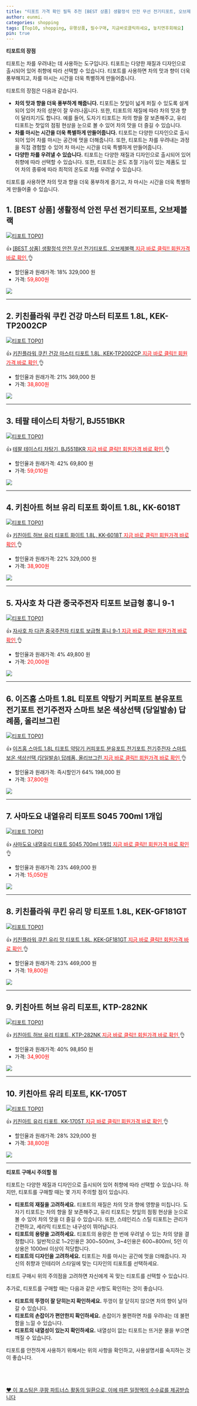 ```yaml
---
title: "티포트 가격 확인 필독 추천 [BEST 상품] 생활정석 안전 무선 전기티포트, 오브제블랙 비교 장점 구매가이드"
author: eunmi.
categories: shopping
tags: [Top10, shopping, 유행상품, 필수구매, 지금바로클릭하세요, 놓치면후회해요]
pin: true
---
```

**티포트의 장점**

티포트는 차를 우려내는 데 사용하는 도구입니다. 티포트는 다양한 재질과 디자인으로 출시되어 있어 취향에 따라 선택할 수 있습니다. 티포트를 사용하면 차의 맛과 향이 더욱 풍부해지고, 차를 마시는 시간을 더욱 특별하게 만들어줍니다.

티포트의 장점은 다음과 같습니다.

* **차의 맛과 향을 더욱 풍부하게 해줍니다.** 티포트는 찻잎이 넓게 퍼질 수 있도록 설계되어 있어 차의 성분이 잘 우러나옵니다. 또한, 티포트의 재질에 따라 차의 맛과 향이 달라지기도 합니다. 예를 들어, 도자기 티포트는 차의 향을 잘 보존해주고, 유리 티포트는 찻잎의 점핑 현상을 눈으로 볼 수 있어 차의 맛을 더 즐길 수 있습니다.
* **차를 마시는 시간을 더욱 특별하게 만들어줍니다.** 티포트는 다양한 디자인으로 출시되어 있어 차를 마시는 공간에 멋을 더해줍니다. 또한, 티포트는 차를 우려내는 과정을 직접 경험할 수 있어 차 마시는 시간을 더욱 특별하게 만들어줍니다.
* **다양한 차를 우려낼 수 있습니다.** 티포트는 다양한 재질과 디자인으로 출시되어 있어 취향에 따라 선택할 수 있습니다. 또한, 티포트는 온도 조절 기능이 있는 제품도 있어 차의 종류에 따라 최적의 온도로 차를 우려낼 수 있습니다.

티포트를 사용하면 차의 맛과 향을 더욱 풍부하게 즐기고, 차 마시는 시간을 더욱 특별하게 만들어줄 수 있습니다.

   

## 1. [BEST 상품] 생활정석 안전 무선 전기티포트, 오브제블랙

[![티포트 TOP01](https://thumbnail7.coupangcdn.com/thumbnails/remote/230x230ex/image/vendor_inventory/f57a/c7ccedb47e1d252445d70dc53b4713619ac42ffedf61c89f47d4b1e88f68.jpg)](https://link.coupang.com/re/AFFSDP?lptag=AF3617701&subid=GithubCoopas&pageKey=7619530413&traceid=V0-153&itemId=20677625752&vendorItemId=87237124625)


👍 [[BEST 상품] 생활정석 안전 무선 전기티포트, 오브제블랙 <font color=red> 지금 바로 클릭!! 회원가격 바로 확인 </font> ](https://link.coupang.com/re/AFFSDP?lptag=AF3617701&subid=GithubCoopas&pageKey=7619530413&traceid=V0-153&itemId=20677625752&vendorItemId=87237124625) 👌 


- 할인율과 원래가격: 18%  329,000   원
- 가격: <span style='color:red'>59,800원</span>

[![](/discount_price.png)](https://link.coupang.com/re/AFFSDP?lptag=AF3617701&subid=GithubCoopas&pageKey=7619530413&traceid=V0-153&itemId=20677625752&vendorItemId=87237124625)

---


   

## 2. 키친플라워 쿠킨 건강 마스터 티포트 1.8L, KEK-TP2002CP

[![티포트 TOP01](https://thumbnail8.coupangcdn.com/thumbnails/remote/230x230ex/image/retail/images/1850197773448713-283a9b55-c5ff-424c-b348-697aaa4da733.jpg)](https://link.coupang.com/re/AFFSDP?lptag=AF3617701&subid=GithubCoopas&pageKey=7450496534&traceid=V0-153&itemId=19395108812&vendorItemId=3897713711)


👍 [키친플라워 쿠킨 건강 마스터 티포트 1.8L, KEK-TP2002CP <font color=red> 지금 바로 클릭!! 회원가격 바로 확인 </font> ](https://link.coupang.com/re/AFFSDP?lptag=AF3617701&subid=GithubCoopas&pageKey=7450496534&traceid=V0-153&itemId=19395108812&vendorItemId=3897713711) 👌 


- 할인율과 원래가격: 21%  369,000   원
- 가격: <span style='color:red'>38,800원</span>

[![](/discount_price.png)](https://link.coupang.com/re/AFFSDP?lptag=AF3617701&subid=GithubCoopas&pageKey=7450496534&traceid=V0-153&itemId=19395108812&vendorItemId=3897713711)

---


   

## 3. 테팔 테이스티 차탕기, BJ551BKR

[![티포트 TOP01](https://thumbnail9.coupangcdn.com/thumbnails/remote/230x230ex/image/retail/images/2955176363499237-c8a5045e-0bfb-4895-ac8c-ad7d3cfc045c.jpg)](https://link.coupang.com/re/AFFSDP?lptag=AF3617701&subid=GithubCoopas&pageKey=4361560735&traceid=V0-153&itemId=5130048510&vendorItemId=72439467268)


👍 [테팔 테이스티 차탕기, BJ551BKR <font color=red> 지금 바로 클릭!! 회원가격 바로 확인 </font> ](https://link.coupang.com/re/AFFSDP?lptag=AF3617701&subid=GithubCoopas&pageKey=4361560735&traceid=V0-153&itemId=5130048510&vendorItemId=72439467268) 👌 


- 할인율과 원래가격: 42%  69,800   원
- 가격: <span style='color:red'>59,010원</span>

[![](/discount_price.png)](https://link.coupang.com/re/AFFSDP?lptag=AF3617701&subid=GithubCoopas&pageKey=4361560735&traceid=V0-153&itemId=5130048510&vendorItemId=72439467268)

---


   

## 4. 키친아트 허브 유리 티포트 화이트 1.8L, KK-6018T

[![티포트 TOP01](https://thumbnail6.coupangcdn.com/thumbnails/remote/230x230ex/image/retail/images/1856599294893079-455301b4-2ed5-4c74-93c4-422b6aebc4cf.jpg)](https://link.coupang.com/re/AFFSDP?lptag=AF3617701&subid=GithubCoopas&pageKey=6532077285&traceid=V0-153&itemId=14511943304&vendorItemId=81754863649)


👍 [키친아트 허브 유리 티포트 화이트 1.8L, KK-6018T <font color=red> 지금 바로 클릭!! 회원가격 바로 확인 </font> ](https://link.coupang.com/re/AFFSDP?lptag=AF3617701&subid=GithubCoopas&pageKey=6532077285&traceid=V0-153&itemId=14511943304&vendorItemId=81754863649) 👌 


- 할인율과 원래가격: 22%  329,000   원
- 가격: <span style='color:red'>38,900원</span>

[![](/discount_price.png)](https://link.coupang.com/re/AFFSDP?lptag=AF3617701&subid=GithubCoopas&pageKey=6532077285&traceid=V0-153&itemId=14511943304&vendorItemId=81754863649)

---


   

## 5. 자사호 차 다관 중국주전자 티포트 보급형 홍니 9-1

[![티포트 TOP01](https://thumbnail8.coupangcdn.com/thumbnails/remote/230x230ex/image/vendor_inventory/4333/0495749fe0e5a45596d47db88fb696af854c593615594780fa9b464cbb0e.jpg)](https://link.coupang.com/re/AFFSDP?lptag=AF3617701&subid=GithubCoopas&pageKey=6848204534&traceid=V0-153&itemId=16304371681&vendorItemId=83496671477)


👍 [자사호 차 다관 중국주전자 티포트 보급형 홍니 9-1 <font color=red> 지금 바로 클릭!! 회원가격 바로 확인 </font> ](https://link.coupang.com/re/AFFSDP?lptag=AF3617701&subid=GithubCoopas&pageKey=6848204534&traceid=V0-153&itemId=16304371681&vendorItemId=83496671477) 👌 


- 할인율과 원래가격: 4%  49,800   원
- 가격: <span style='color:red'>20,000원</span>

[![](/discount_price.png)](https://link.coupang.com/re/AFFSDP?lptag=AF3617701&subid=GithubCoopas&pageKey=6848204534&traceid=V0-153&itemId=16304371681&vendorItemId=83496671477)

---


   

## 6. 이즈홈 스마트 1.8L 티포트 약탕기 커피포트 분유포트 전기포트 전기주전자 스마트 보온 색상선택 (당일발송) 답례품, 올리브그린

[![티포트 TOP01](https://thumbnail10.coupangcdn.com/thumbnails/remote/230x230ex/image/vendor_inventory/b3e8/23eee7872c29920569d40bac913bc9fd9af24d438e42afd76db7c034a0f2.jpg)](https://link.coupang.com/re/AFFSDP?lptag=AF3617701&subid=GithubCoopas&pageKey=7550948917&traceid=V0-153&itemId=19871621872&vendorItemId=73740064366)


👍 [이즈홈 스마트 1.8L 티포트 약탕기 커피포트 분유포트 전기포트 전기주전자 스마트 보온 색상선택 (당일발송) 답례품, 올리브그린 <font color=red> 지금 바로 클릭!! 회원가격 바로 확인 </font> ](https://link.coupang.com/re/AFFSDP?lptag=AF3617701&subid=GithubCoopas&pageKey=7550948917&traceid=V0-153&itemId=19871621872&vendorItemId=73740064366) 👌 


- 할인율과 원래가격: 즉시할인가 64%  198,000   원
- 가격: <span style='color:red'>37,800원</span>

[![](/discount_price.png)](https://link.coupang.com/re/AFFSDP?lptag=AF3617701&subid=GithubCoopas&pageKey=7550948917&traceid=V0-153&itemId=19871621872&vendorItemId=73740064366)

---


   

## 7. 사마도요 내열유리 티포트 S045 700ml 1개입

[![티포트 TOP01](https://thumbnail10.coupangcdn.com/thumbnails/remote/230x230ex/image/product/image/vendoritem/2018/08/01/3002449198/8eb5a866-add7-4206-aefc-cc1c77849904.jpg)](https://link.coupang.com/re/AFFSDP?lptag=AF3617701&subid=GithubCoopas&pageKey=1821870685&traceid=V0-153&itemId=2370862&vendorItemId=4585722367)


👍 [사마도요 내열유리 티포트 S045 700ml 1개입 <font color=red> 지금 바로 클릭!! 회원가격 바로 확인 </font> ](https://link.coupang.com/re/AFFSDP?lptag=AF3617701&subid=GithubCoopas&pageKey=1821870685&traceid=V0-153&itemId=2370862&vendorItemId=4585722367) 👌 


- 할인율과 원래가격: 23%  469,000   원
- 가격: <span style='color:red'>15,050원</span>

[![](/discount_price.png)](https://link.coupang.com/re/AFFSDP?lptag=AF3617701&subid=GithubCoopas&pageKey=1821870685&traceid=V0-153&itemId=2370862&vendorItemId=4585722367)

---


   

## 8. 키친플라워 쿠킨 유리 망 티포트 1.8L, KEK-GF181GT

[![티포트 TOP01](https://thumbnail10.coupangcdn.com/thumbnails/remote/230x230ex/image/retail/images/790337716209610-2262f655-dfba-4b52-b5e3-f286bccba162.jpg)](https://link.coupang.com/re/AFFSDP?lptag=AF3617701&subid=GithubCoopas&pageKey=1504290443&traceid=V0-153&itemId=2582734027&vendorItemId=70574963820)


👍 [키친플라워 쿠킨 유리 망 티포트 1.8L, KEK-GF181GT <font color=red> 지금 바로 클릭!! 회원가격 바로 확인 </font> ](https://link.coupang.com/re/AFFSDP?lptag=AF3617701&subid=GithubCoopas&pageKey=1504290443&traceid=V0-153&itemId=2582734027&vendorItemId=70574963820) 👌 


- 할인율과 원래가격: 23%  469,000   원
- 가격: <span style='color:red'>19,800원</span>

[![](/discount_price.png)](https://link.coupang.com/re/AFFSDP?lptag=AF3617701&subid=GithubCoopas&pageKey=1504290443&traceid=V0-153&itemId=2582734027&vendorItemId=70574963820)

---


   

## 9. 키친아트 허브 유리 티포트, KTP-282NK

[![티포트 TOP01](https://thumbnail6.coupangcdn.com/thumbnails/remote/230x230ex/image/retail/images/2373391859074555-e877ffff-67ef-48fe-a5e4-a14d81cff763.jpg)](https://link.coupang.com/re/AFFSDP?lptag=AF3617701&subid=GithubCoopas&pageKey=6417628512&traceid=V0-153&itemId=13790824512&vendorItemId=81041214391)


👍 [키친아트 허브 유리 티포트, KTP-282NK <font color=red> 지금 바로 클릭!! 회원가격 바로 확인 </font> ](https://link.coupang.com/re/AFFSDP?lptag=AF3617701&subid=GithubCoopas&pageKey=6417628512&traceid=V0-153&itemId=13790824512&vendorItemId=81041214391) 👌 


- 할인율과 원래가격: 40%  98,850   원
- 가격: <span style='color:red'>34,900원</span>

[![](/discount_price.png)](https://link.coupang.com/re/AFFSDP?lptag=AF3617701&subid=GithubCoopas&pageKey=6417628512&traceid=V0-153&itemId=13790824512&vendorItemId=81041214391)

---


   

## 10. 키친아트 유리 티포트, KK-1705T

[![티포트 TOP01](https://thumbnail7.coupangcdn.com/thumbnails/remote/230x230ex/image/retail/images/1408871165667646-42e3d30c-c144-4b7e-9384-83e7d825d3e1.jpg)](https://link.coupang.com/re/AFFSDP?lptag=AF3617701&subid=GithubCoopas&pageKey=4839684957&traceid=V0-153&itemId=6253489573&vendorItemId=73549204416)


👍 [키친아트 유리 티포트, KK-1705T <font color=red> 지금 바로 클릭!! 회원가격 바로 확인 </font> ](https://link.coupang.com/re/AFFSDP?lptag=AF3617701&subid=GithubCoopas&pageKey=4839684957&traceid=V0-153&itemId=6253489573&vendorItemId=73549204416) 👌 


- 할인율과 원래가격: 28%  329,000   원
- 가격: <span style='color:red'>38,800원</span>

[![](/discount_price.png)](https://link.coupang.com/re/AFFSDP?lptag=AF3617701&subid=GithubCoopas&pageKey=4839684957&traceid=V0-153&itemId=6253489573&vendorItemId=73549204416)

---
**티포트 구매시 주의할 점**

티포트는 다양한 재질과 디자인으로 출시되어 있어 취향에 따라 선택할 수 있습니다. 하지만, 티포트를 구매할 때는 몇 가지 주의할 점이 있습니다.

* **티포트의 재질을 고려하세요.** 티포트의 재질은 차의 맛과 향에 영향을 미칩니다. 도자기 티포트는 차의 향을 잘 보존해주고, 유리 티포트는 찻잎의 점핑 현상을 눈으로 볼 수 있어 차의 맛을 더 즐길 수 있습니다. 또한, 스테인리스 스틸 티포트는 관리가 간편하고, 세라믹 티포트는 내구성이 뛰어납니다.
* **티포트의 용량을 고려하세요.** 티포트의 용량은 한 번에 우려낼 수 있는 차의 양을 결정합니다. 일반적으로 1~2인용은 300~500ml, 3~4인용은 600~800ml, 5인 이상용은 1000ml 이상이 적당합니다.
* **티포트의 디자인을 고려하세요.** 티포트는 차를 마시는 공간에 멋을 더해줍니다. 자신의 취향과 인테리어 스타일에 맞는 디자인의 티포트를 선택하세요.

티포트 구매시 위의 주의점을 고려하면 자신에게 꼭 맞는 티포트를 선택할 수 있습니다.

추가로, 티포트를 구매할 때는 다음과 같은 사항도 확인하는 것이 좋습니다.

* **티포트의 뚜껑이 잘 닫히는지 확인하세요.** 뚜껑이 잘 닫히지 않으면 차의 향이 날아갈 수 있습니다.
* **티포트의 손잡이가 편안한지 확인하세요.** 손잡이가 불편하면 차를 우려내는 데 불편함을 느낄 수 있습니다.
* **티포트의 내열성이 있는지 확인하세요.** 내열성이 없는 티포트는 뜨거운 물을 부으면 깨질 수 있습니다.

티포트를 안전하게 사용하기 위해서는 위의 사항을 확인하고, 사용설명서를 숙지하는 것이 좋습니다.<br><br><br><br><br> [ ❤  이 포스팅은 쿠팡 파트너스 활동의 일환으로, 이에 따른 일정액의 수수료를 제공받습니다](https://link.coupang.com/a/bcEFyh)